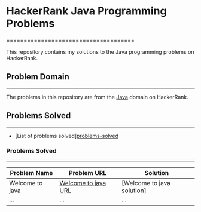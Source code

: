 # HackerRank Java Programming Problems
=====================================

This repository contains my solutions to the Java programming problems on HackerRank.

## Problem Domain
---------------

The problems in this repository are from the [Java](https://www.hackerrank.com/domains/java) domain on HackerRank.

## Problems Solved
-----------------

* [List of problems solved][problems-solved](https://www.hackerrank.com/domains/java?filters%5Bstatus%5D%5B%5D=solved)

### Problems Solved
-------------------

| Problem Name | Problem URL | Solution  |
| --- | --- | --- |
| Welcome to java | [Welcome to java URL](https://www.hackerrank.com/challenges/welcome-to-java/problem?isFullScreen=true) | [Welcome to java solution] |
| ... | ... | ... |
